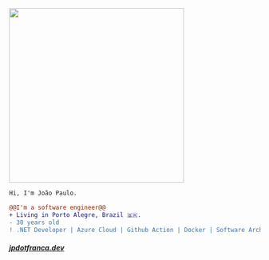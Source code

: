 <img align="center" height="350" src="https://media1.giphy.com/media/v1.Y2lkPTc5MGI3NjExZm83ajdpMTU2emswM2U2ZmJ5bjl0c2FxZ2xnd3hncWlnZGs0d2d2bCZlcD12MV9pbnRlcm5hbF9naWZfYnlfaWQmY3Q9Zw/QB9rcSDaqJKz3Qa6AG/giphy.gif"/>


```diff
Hi, I'm João Paulo.

@@I'm a software engineer@@
+ Living in Porto Alegre, Brazil 🇧🇷.
- 30 years old
! .NET Developer | Azure Cloud | Github Action | Docker | Software Architecture | Problem Solver | Sometimes singer
```

####  *[jpdotfranca.dev]([https://anabastos.dev](https://jpdotfranca.github.io/))* 
